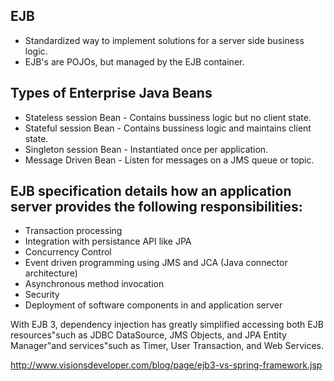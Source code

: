 ## EJB
* Standardized way to implement solutions for a server side business logic.
* EJB's are POJOs, but managed by the EJB container.

## Types of Enterprise Java Beans
* Stateless session Bean - Contains bussiness logic but no client state.
* Stateful session Bean - Contains bussiness logic and maintains client state.
* Singleton session Bean - Instantiated once per application.
* Message Driven Bean - Listen for messages on a JMS queue or topic.


## EJB specification details how an application server provides the following responsibilities:
* Transaction processing
* Integration with persistance API like JPA
* Concurrency Control
* Event driven programming using JMS and JCA (Java connector architecture)
* Asynchronous method invocation
* Security
* Deployment of software components in and application server

With EJB 3, dependency injection has greatly simplified accessing both EJB resources"such as JDBC DataSource, JMS Objects, and JPA Entity Manager"and services"such as Timer, User Transaction, and Web Services.

http://www.visionsdeveloper.com/blog/page/ejb3-vs-spring-framework.jsp


